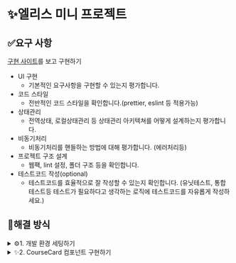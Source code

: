 # ✨엘리스 미니 프로젝트

## ✅요구 사항

[구현 사이트](https://academy.elice.io/courses/all)를 보고 구현하기

- UI 구현
  - 기본적인 요구사항을 구현할 수 있는지 평가합니다.
- 코드 스타일
  - 전반적인 코드 스타일을 확인합니다.(prettier, eslint 등 적용가능)
- 상태관리
  - 전역상태, 로컬상태관리 등 상태관리 아키텍쳐를 어떻게 설계하는지 평가합니다.
- 비동기처리
  - 비동기처리를 핸들하는 방법에 대해 평가합니다. (에러처리등)
- 프로젝트 구조 설계
  - 웹팩, lint 설정, 폴더 구조 등을 확인합니다.
- 테스트코드 작성(optional)
  - 테스트코드를 효율적으로 잘 작성할 수 있는지 확인합니다. (유닛테스트,
    통합테스트등 테스트가 필요하다고 생각하는 로직에 테스트코드를 자유롭게
    작성하세요.)

## 🤔해결 방식

<details>
<summary>⚙️1. 개발 환경 세팅하기</summary>

## 🛠️ 개발 환경 세팅(Vite, Eslint, Prettier, Emotion)

- Vite를 사용해 빠르게 React 개발 환경 구축
- 빠르고 안정된 개발을 위해 Eslint와 Prettier 설정
- Styled-Components를 사용하기 위해 Emotion 설치
- 예제 사이트를 모방해 프로젝트 완성을 위해 폰트 설치

해당 과정에서 Eslint와 Prettier 설정에 대해 [더 깊이 알게 되었습니다.](https://ydoag2003.tistory.com/493)

</details>
<details>
<summary>✨2. CourseCard 컴포넌트 구현하기</summary>

## 🛠️ CourseCard 컴포넌트 구현

- `합성 컴포넌트 패턴`을 이용해 CourseCard 컴포넌트 구현
  - 이후 난이도, 수업 유형, 기간을 쉽게 추가할 수 있도록 하기 위함
  - 재사용성, 유연성 높이기 위해 해당 패턴 사용
- 응답 데이터 타입 정의
- 폰트 변경
- `enroll_type`과 `is_free`를 이용해 `무료`, `가격`, `관리자 등록` 표시 (enroll_type이 5인 경우 - 관리자 등록)
- `tags`안에 `tag_type: 3` 값이 없다면 `미분류`로 표시
- 각각 받아오는 데이터가 다른 경우가 있어 `옵셔널 타입을 부분 구성`
- `filter`를 이용한 `타입 좁히기`를 처음 활용해 보았음(분류 데이터만을 타입으로 갖기 위해)

```
  function isCardTagNameType(value: TagName): value is CardTagNameType {
    return [
      'programmer',
      'dataScientist',
      'webDeveloper',
      'aiml',
      'algorithm'
    ].includes(value)
  }
```
